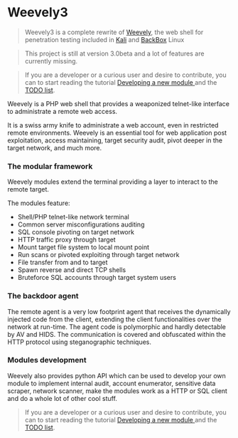 Weevely3 
=======

> Weevely3 is a complete rewrite of [Weevely](https://github.com/epinna/Weevely), the web shell for penetration testing included in [Kali](http://www.kali.org/) and [BackBox](http://www.kali.org/) Linux


> This project is still at version 3.0beta and a lot of features are currently missing.


> If you are a developer or a curious user and desire to contribute, you can to start reading the tutorial [Developing a new module ](https://github.com/epinna/weevely3/wiki/developing-a-new-module) and the [TODO list](https://github.com/epinna/weevely3/issues/1).

Weevely is a PHP web shell that provides a weaponized telnet-like interface to administrate a remote web access.

It is a swiss army knife to administrate a web account, even in restricted remote environments. Weevely is an essential tool for web application post exploitation, access maintaining, target security audit, pivot deeper in the target network, and much more. 

### The modular framework

Weevely modules extend the terminal providing a layer to interact to the remote target. 

The modules feature:

* Shell/PHP telnet-like network terminal
* Common server misconfigurations auditing
* SQL console pivoting on target network 
* HTTP traffic proxy through target
* Mount target file system to local mount point
* Run scans or pivoted exploiting through target network
* File transfer from and to target
* Spawn reverse and direct TCP shells
* Bruteforce SQL accounts through target system users

### The backdoor agent

The remote agent is a very low footprint agent that receives the dynamically injected code from the client, extending the client functionalities over the network at run-time. The agent code is polymorphic and hardly detectable by AV and HIDS. The communication is covered and obfuscated within the HTTP protocol using steganographic techniques.

### Modules development

Weevely also provides python API which can be used to develop your own module to implement internal audit, account enumerator, sensitive data scraper, network scanner, make the modules work as a HTTP or SQL client and do a whole lot of other cool stuff.

> If you are a developer or a curious user and desire to contribute, you can to start reading the tutorial [Developing a new module ](https://github.com/epinna/weevely3/wiki/developing-a-new-module) and the [TODO list](https://github.com/epinna/weevely3/issues/1).

